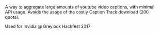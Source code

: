 A way to aggregate large amounts of youtube video captions, with minimal API usage. Avoids the usage of the costly Caption Track download (200 quota). 

Used for Invidia @ Greylock Hackfest 2017